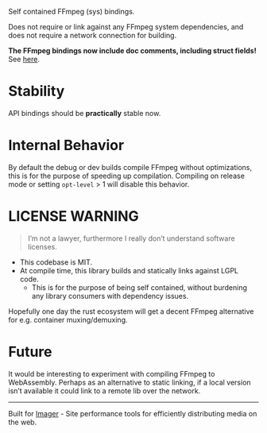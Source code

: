 Self contained FFmpeg (sys) bindings.

Does not require or link against any FFmpeg system dependencies,
and does not require a network connection for building.

**The FFmpeg bindings now include doc comments, including struct fields!** See [here](https://docs.rs/ffmpeg-dev/0.2.2/ffmpeg_dev/sys/avcodec/struct.AVCodec.html).

# Stability
API bindings should be **practically** stable now.

# Internal Behavior

By default the debug or dev builds compile FFmpeg without optimizations, this is for the purpose of speeding up compilation. Compiling on release mode or setting `opt-level` > 1 will disable this behavior.

# LICENSE WARNING
> I’m not a lawyer, furthermore I really don’t understand software licenses.
* This codebase is MIT.
* At compile time, this library builds and statically links against LGPL code.
    * This is for the purpose of being self contained, without burdening any library consumers with dependency issues.

Hopefully one day the rust ecosystem will get a decent FFmpeg alternative for e.g. container muxing/demuxing.

# Future
It would be interesting to experiment with compiling FFmpeg to WebAssembly. Perhaps as an alternative to static linking, if a local version isn’t available it could link to a remote lib over the network.

<hr/>

Built for [Imager](https://imager.io) - Site performance tools for efficiently distributing media on the web.
